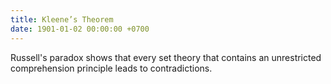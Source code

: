 ```yaml
---
title: Kleene’s Theorem
date: 1901-01-02 00:00:00 +0700
---
```


Russell's paradox shows that every set theory that contains an unrestricted comprehension principle leads to contradictions.
